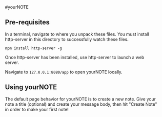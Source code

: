 #yourNOTE

## Pre-requisites

In a terminal, navigate to where you unpack these files. You must install http-server in this directory to successfully watch these files.

~~~
npm install http-server -g
~~~

Once http-server has been installed, use http-server to launch a web server. 

Navigate to `127.0.0.1:8080/app` to open yourNOTE locally.

## Using yourNOTE

The default page behavior for yourNOTE is to create a new note. Give your note a title (optional) and create your message body, then hit "Create Note" in order to make your first note!


